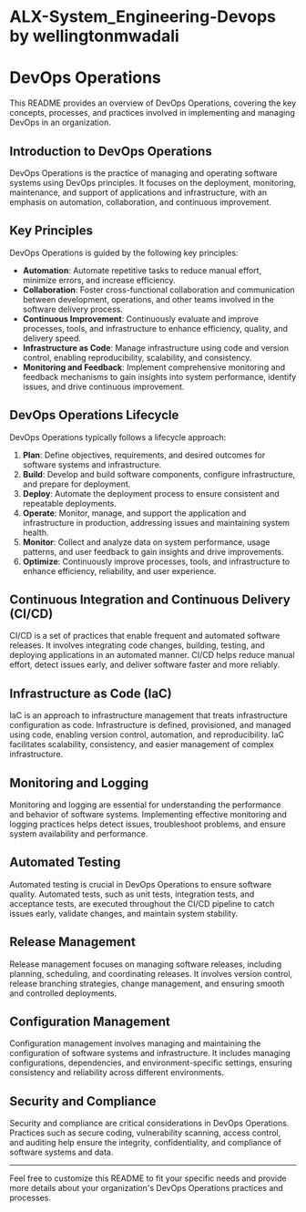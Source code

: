 #   ALX-System_Engineering-Devops by wellingtonmwadali

# DevOps Operations

This README provides an overview of DevOps Operations, covering the key concepts, processes, and practices involved in implementing and managing DevOps in an organization.

## 
## Introduction to DevOps Operations

DevOps Operations is the practice of managing and operating software systems using DevOps principles. It focuses on the deployment, monitoring, maintenance, and support of applications and infrastructure, with an emphasis on automation, collaboration, and continuous improvement.

## Key Principles

DevOps Operations is guided by the following key principles:

- **Automation**: Automate repetitive tasks to reduce manual effort, minimize errors, and increase efficiency.
- **Collaboration**: Foster cross-functional collaboration and communication between development, operations, and other teams involved in the software delivery process.
- **Continuous Improvement**: Continuously evaluate and improve processes, tools, and infrastructure to enhance efficiency, quality, and delivery speed.
- **Infrastructure as Code**: Manage infrastructure using code and version control, enabling reproducibility, scalability, and consistency.
- **Monitoring and Feedback**: Implement comprehensive monitoring and feedback mechanisms to gain insights into system performance, identify issues, and drive continuous improvement.

## DevOps Operations Lifecycle

DevOps Operations typically follows a lifecycle approach:

1. **Plan**: Define objectives, requirements, and desired outcomes for software systems and infrastructure.
2. **Build**: Develop and build software components, configure infrastructure, and prepare for deployment.
3. **Deploy**: Automate the deployment process to ensure consistent and repeatable deployments.
4. **Operate**: Monitor, manage, and support the application and infrastructure in production, addressing issues and maintaining system health.
5. **Monitor**: Collect and analyze data on system performance, usage patterns, and user feedback to gain insights and drive improvements.
6. **Optimize**: Continuously improve processes, tools, and infrastructure to enhance efficiency, reliability, and user experience.

## Continuous Integration and Continuous Delivery (CI/CD)

CI/CD is a set of practices that enable frequent and automated software releases. It involves integrating code changes, building, testing, and deploying applications in an automated manner. CI/CD helps reduce manual effort, detect issues early, and deliver software faster and more reliably.

## Infrastructure as Code (IaC)

IaC is an approach to infrastructure management that treats infrastructure configuration as code. Infrastructure is defined, provisioned, and managed using code, enabling version control, automation, and reproducibility. IaC facilitates scalability, consistency, and easier management of complex infrastructure.

## Monitoring and Logging

Monitoring and logging are essential for understanding the performance and behavior of software systems. Implementing effective monitoring and logging practices helps detect issues, troubleshoot problems, and ensure system availability and performance.

## Automated Testing

Automated testing is crucial in DevOps Operations to ensure software quality. Automated tests, such as unit tests, integration tests, and acceptance tests, are executed throughout the CI/CD pipeline to catch issues early, validate changes, and maintain system stability.



## Release Management

Release management focuses on managing software releases, including planning, scheduling, and coordinating releases. It involves version control, release branching strategies, change management, and ensuring smooth and controlled deployments.

## Configuration Management

Configuration management involves managing and maintaining the configuration of software systems and infrastructure. It includes managing configurations, dependencies, and environment-specific settings, ensuring consistency and reliability across different environments.

## Security and Compliance

Security and compliance are critical considerations in DevOps Operations. Practices such as secure coding, vulnerability scanning, access control, and auditing help ensure the integrity, confidentiality, and compliance of software systems and data.

---

Feel free to customize this README to fit your specific needs and provide more details about your organization's DevOps Operations practices and processes.
